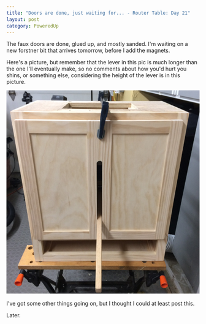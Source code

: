 ```yaml
---
title: "Doors are done, just waiting for... - Router Table: Day 21"
layout: post
category: PoweredUp
---
```

The faux doors are done, glued up, and mostly sanded. I'm waiting on a new forstner bit that arrives tomorrow, before I add the magnets.

Here's a picture, but remember that the lever in this pic is much longer than the one I'll eventually make, so no comments about how you'd hurt you shins, or something else, considering the height of the lever is in this picture.

![](/assets/images-posts/2019-03-16.1.01.jpg)

I've got some other things going on, but I thought I could at least post this.

Later.